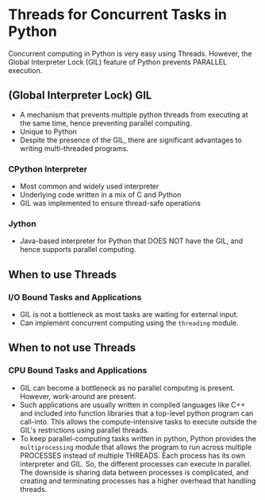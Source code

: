 # Threads for Concurrent Tasks in Python

Concurrent computing in Python is very easy using Threads. However, the Global Interpreter Lock (GIL) feature of Python prevents PARALLEL execution.

## (Global Interpreter Lock) GIL
- A mechanism that prevents multiple python threads from executing at the same time, hence preventing parallel computing.
- Unique to Python
- Despite the presence of the GIL, there are significant advantages to writing multi-threaded programs. 

### CPython Interpreter
- Most common and widely used interpreter
- Underlying code written in a mix of C and Python
- GIL was implemented to ensure thread-safe operations

### Jython
- Java-based interpreter for Python that DOES NOT have the GIL, and hence supports parallel computing.

## When to use Threads

### I/O Bound Tasks and Applications
- GIL is not a bottleneck as most tasks are waiting for external input.
- Can implement concurrent computing using the ```threading``` module.

## When to not use Threads

### CPU Bound Tasks and Applications
- GIL can become a bottleneck as no parallel computing is present. However, work-around are present.
- Such applications are usually written in compiled languages like C++ and included into function libraries that a top-level python program can call-into. This allows the compute-intensive tasks to execute outside the GIL's restrictions using parallel threads.
- To keep parallel-computing tasks written in python, Python provides the ```multiprocessing``` module that allows the program to run across multiple PROCESSES instead of multiple THREADS. Each process has its own interpreter and GIL. So, the different processes can execute in parallel. The downside is sharing data between processes is complicated, and creating and terminating processes has a higher overhead that handling threads.